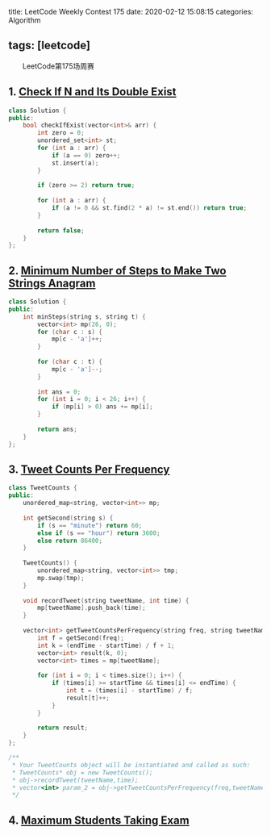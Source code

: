 title: LeetCode Weekly Contest 175
date: 2020-02-12 15:08:15
categories: Algorithm

tags: [leetcode]
---

　　LeetCode第175场周赛

<!-- more -->

## 1. [Check If N and Its Double Exist](https://leetcode.com/contest/weekly-contest-175/problems/check-if-n-and-its-double-exist/)

```C++
class Solution {
public:
    bool checkIfExist(vector<int>& arr) {
        int zero = 0;
        unordered_set<int> st;
        for (int a : arr) {
            if (a == 0) zero++;
            st.insert(a);
        }
        
        if (zero >= 2) return true;
        
        for (int a : arr) {
            if (a != 0 && st.find(2 * a) != st.end()) return true;
        }
        
        return false;
    }
};
```

## 2. [Minimum Number of Steps to Make Two Strings Anagram](https://leetcode.com/contest/weekly-contest-175/problems/minimum-number-of-steps-to-make-two-strings-anagram/)

```C++
class Solution {
public:
    int minSteps(string s, string t) {
        vector<int> mp(26, 0);
        for (char c : s) {
            mp[c - 'a']++;
        }
        
        for (char c : t) {
            mp[c - 'a']--;
        }
        
        int ans = 0;
        for (int i = 0; i < 26; i++) {
            if (mp[i] > 0) ans += mp[i];
        }
        
        return ans;
    }
};
```

## 3. [Tweet Counts Per Frequency](https://leetcode.com/contest/weekly-contest-175/problems/tweet-counts-per-frequency/)

```C++
class TweetCounts {
public:
    unordered_map<string, vector<int>> mp;
    
    int getSecond(string s) {
        if (s == "minute") return 60;
        else if (s == "hour") return 3600;
        else return 86400;
    }
    
    TweetCounts() {
        unordered_map<string, vector<int>> tmp;
        mp.swap(tmp);
    }
    
    void recordTweet(string tweetName, int time) {
        mp[tweetName].push_back(time);
    }
    
    vector<int> getTweetCountsPerFrequency(string freq, string tweetName, int startTime, int endTime) {
        int f = getSecond(freq);
        int k = (endTime - startTime) / f + 1;
        vector<int> result(k, 0);
        vector<int> times = mp[tweetName];
        
        for (int i = 0; i < times.size(); i++) {
            if (times[i] >= startTime && times[i] <= endTime) {
                int t = (times[i] - startTime) / f;
                result[t]++;
            } 
        }
        
        return result;
    }
};

/**
 * Your TweetCounts object will be instantiated and called as such:
 * TweetCounts* obj = new TweetCounts();
 * obj->recordTweet(tweetName,time);
 * vector<int> param_2 = obj->getTweetCountsPerFrequency(freq,tweetName,startTime,endTime);
 */
```

## 4. [Maximum Students Taking Exam](https://leetcode.com/contest/weekly-contest-175/problems/maximum-students-taking-exam/)

```C++

```

